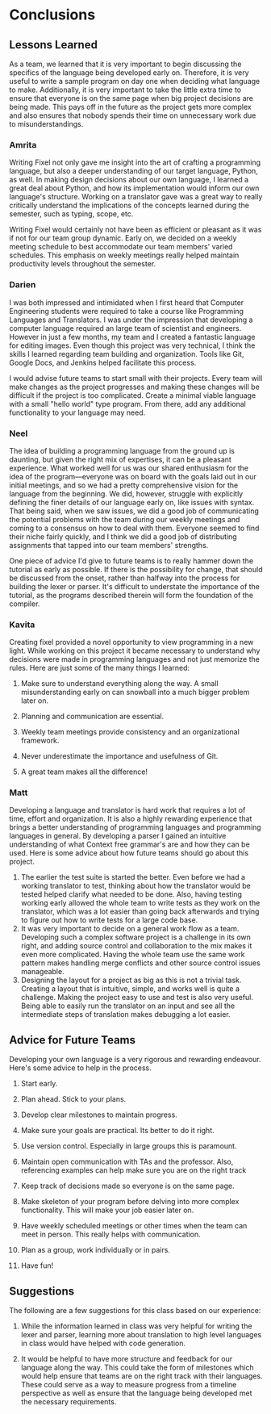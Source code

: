 # Conclusions

## Lessons Learned
As a team, we learned that it is very important to begin discussing the specifics of the language being developed early on.  Therefore, it is very useful to write a sample program on day one when deciding what language to make.  Additionally, it is very important to take the little extra time to ensure that everyone is on the same page when big project decisions are being made.  This pays off in the future as the project gets more complex and also ensures that nobody spends their time on unnecessary work due to misunderstandings.

### Amrita
Writing Fixel not only gave me insight into the art of crafting a programming language, but also a deeper understanding of our target language, Python, as well. In making design decisions about our own language, I learned a great deal about Python, and how its implementation would inform our own language's structure. Working on a translator gave was a great way to really critically understand the implications of the concepts learned during the semester, such as typing, scope, etc. 

Writing Fixel would certainly not have been as efficient or pleasant as it was if not for our team group dynamic. Early on, we decided on a weekly meeting schedule to best accommodate our team members' varied schedules. This emphasis on weekly meetings really helped maintain productivity levels throughout the semester. 

### Darien
I was both impressed and intimidated when I first heard that Computer Engineering students were required to take a course like Programming Languages and Translators. I was under the impression that developing a computer language required an large team of scientist and engineers. However in just a few months, my team and I created a fantastic language for editing images. Even though this project was very technical, I think the skills I learned regarding team building and organization. Tools like Git, Google Docs, and Jenkins helped facilitate this process.

I would advise future teams to start small with their projects. Every team will make changes as the project progresses and making these changes will be difficult if the project is too complicated. Create a minimal viable language with a small "hello world" type program. From there, add any additional functionality to your language may need.

### Neel
The idea of building a programming language from the ground up is daunting, but given the right mix of expertises, it can be a pleasant experience. What worked well for us was our shared enthusiasm for the idea of the program—everyone was on board with the goals laid out in our initial meetings, and so we had a pretty comprehensive vision for the language from the beginning. We did, however, struggle with explicitly defining the finer details of our language early on, like issues with syntax. That being said, when we saw issues, we did a good job of communicating the potential problems with the team during our weekly meetings and coming to a consensus on how to deal with them. Everyone seemed to find their niche fairly quickly, and I think we did a good job of distributing assignments that tapped into our team members' strengths.

One piece of advice I'd give to future teams is to really hammer down the tutorial as early as possible. If there is the possibility for change, that should be discussed from the onset, rather than halfway into the process for building the lexer or parser. It's difficult to understate the importance of the tutorial, as the programs described therein will form the foundation of the compiler.

### Kavita
Creating fixel provided a novel opportunity to view programming in a new light.  While working on this project it became necessary to understand why decisions were made in programming languages and not just memorize the rules.  Here are just some of the many things I learned:

1. Make sure to understand everything along the way.  A small misunderstanding early on can snowball into a much bigger problem later on.

2. Planning and communication are essential.

3. Weekly team meetings provide consistency and an organizational framework.

4. Never underestimate the importance and usefulness of Git.

5. A great team makes all the difference!

### Matt
Developing a language and translator is hard work that requires a lot of time, effort and organization. It is also a highly rewarding experience that brings a better understanding of programming languages and programming languages in general. By developing a parser I gained an intuitive understanding of what Context free grammar's are and how they can be used. Here is some advice about how future teams should go about this project.

1. The earlier the test suite is started the better. Even before we had a working translator to test, thinking about how the translator would be tested helped clarify what needed to be done. Also, having testing working early allowed the whole team to write tests as they work on the translator, which was a lot easier than going back afterwards and trying to figure out how to write tests for a large code base.
2. It was very important to decide on a general work flow as a team. Developing such a complex software project is a challenge in its own right, and adding source control and collaboration to the mix makes it even more complicated. Having the whole team use the same work pattern makes handling merge conflicts and other source control issues manageable.
3. Designing the layout for a project as big as this is not a trivial task. Creating a layout that is intuitive, simple, and works well is quite a challenge. Making the project easy to use and test is also very useful. Being able to easily run the translator on an input and see all the intermediate steps of translation makes debugging a lot easier.

## Advice for Future Teams
Developing your own language is a very rigorous and rewarding endeavour. Here's some advice to help in the process.

1. Start early.

2. Plan ahead.  Stick to your plans.

3. Develop clear milestones to maintain progress.

4. Make sure your goals are practical.  Its better to do it right.

5. Use version control.  Especially in large groups this is paramount.

6. Maintain open communication with TAs and the professor.  Also, referencing examples can help make sure you are on the right track

7. Keep track of decisions made so everyone is on the same page.

8. Make skeleton of your program before delving into more complex functionality.  This will make your job easier later on.

9.  Have weekly scheduled meetings or other times when the team can meet in person.  This really helps with communication.

10. Plan as a group, work individually or in pairs.

11. Have fun!


## Suggestions
The following are a few suggestions for this class based on our experience:

1. While the information learned in class was very helpful for writing the lexer and parser, learning more about translation to high level languages in class would have helped with code generation.

2. It would be helpful to have more structure and feedback for our language along the way.  This could take the form of milestones which would help ensure that teams are on the right track with their languages.  These could serve as a way to measure progress from a timeline perspective as well as ensure that the language being developed met the necessary requirements.


